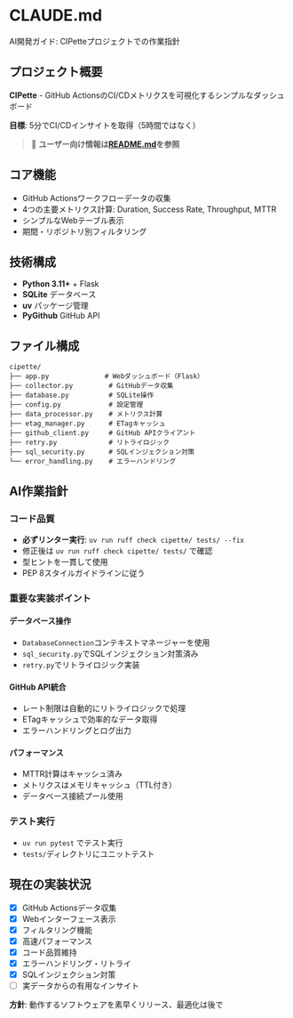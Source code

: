 # CLAUDE.md

AI開発ガイド: CIPetteプロジェクトでの作業指針

## プロジェクト概要

**CIPette** - GitHub ActionsのCI/CDメトリクスを可視化するシンプルなダッシュボード

**目標**: 5分でCI/CDインサイトを取得（5時間ではなく）

> 📖 **ユーザー向け情報は[README.md](README.md)を参照**

## コア機能

- GitHub Actionsワークフローデータの収集
- 4つの主要メトリクス計算: Duration, Success Rate, Throughput, MTTR
- シンプルなWebテーブル表示
- 期間・リポジトリ別フィルタリング

## 技術構成

- **Python 3.11+** + Flask
- **SQLite** データベース
- **uv** パッケージ管理
- **PyGithub** GitHub API

## ファイル構成

```
cipette/
├── app.py              # Webダッシュボード（Flask）
├── collector.py         # GitHubデータ収集
├── database.py          # SQLite操作
├── config.py            # 設定管理
├── data_processor.py    # メトリクス計算
├── etag_manager.py      # ETagキャッシュ
├── github_client.py     # GitHub APIクライアント
├── retry.py             # リトライロジック
├── sql_security.py      # SQLインジェクション対策
└── error_handling.py    # エラーハンドリング
```

## AI作業指針

### コード品質
- **必ずリンター実行**: `uv run ruff check cipette/ tests/ --fix`
- 修正後は `uv run ruff check cipette/ tests/` で確認
- 型ヒントを一貫して使用
- PEP 8スタイルガイドラインに従う

### 重要な実装ポイント

#### データベース操作
- `DatabaseConnection`コンテキストマネージャーを使用
- `sql_security.py`でSQLインジェクション対策済み
- `retry.py`でリトライロジック実装

#### GitHub API統合
- レート制限は自動的にリトライロジックで処理
- ETagキャッシュで効率的なデータ取得
- エラーハンドリングとログ出力

#### パフォーマンス
- MTTR計算はキャッシュ済み
- メトリクスはメモリキャッシュ（TTL付き）
- データベース接続プール使用

### テスト実行
- `uv run pytest` でテスト実行
- `tests/`ディレクトリにユニットテスト

## 現在の実装状況

- [x] GitHub Actionsデータ収集
- [x] Webインターフェース表示
- [x] フィルタリング機能
- [x] 高速パフォーマンス
- [x] コード品質維持
- [x] エラーハンドリング・リトライ
- [x] SQLインジェクション対策
- [ ] 実データからの有用なインサイト

**方針**: 動作するソフトウェアを素早くリリース、最適化は後で